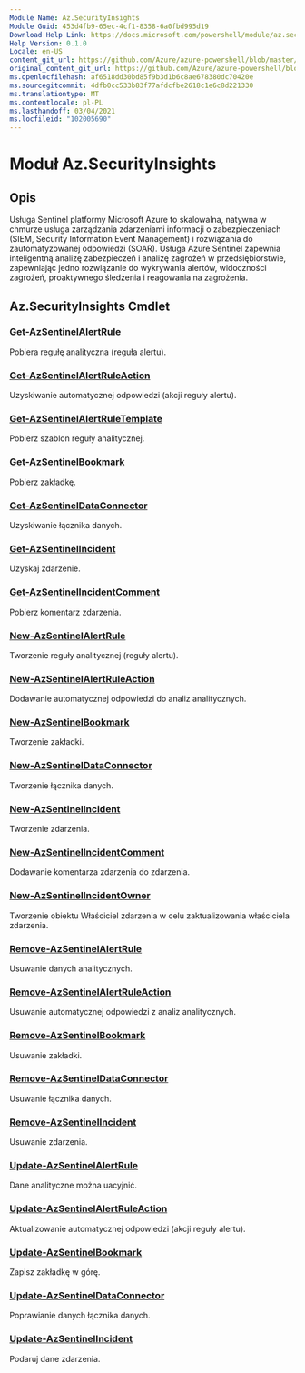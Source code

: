 ```yaml
---
Module Name: Az.SecurityInsights
Module Guid: 453d4fb9-65ec-4cf1-8358-6a0fbd995d19
Download Help Link: https://docs.microsoft.com/powershell/module/az.securityinsights
Help Version: 0.1.0
Locale: en-US
content_git_url: https://github.com/Azure/azure-powershell/blob/master/src/SecurityInsights/SecurityInsights/help/Az.SecurityInsights.md
original_content_git_url: https://github.com/Azure/azure-powershell/blob/master/src/SecurityInsights/SecurityInsights/help/Az.SecurityInsights.md
ms.openlocfilehash: af6518dd30bd85f9b3d1b6c8ae678380dc70420e
ms.sourcegitcommit: 4dfb0cc533b83f77afdcfbe2618c1e6c8d221330
ms.translationtype: MT
ms.contentlocale: pl-PL
ms.lasthandoff: 03/04/2021
ms.locfileid: "102005690"
---
```

# Moduł Az.SecurityInsights
## Opis
Usługa Sentinel platformy Microsoft Azure to skalowalna, natywna w chmurze usługa zarządzania zdarzeniami informacji o zabezpieczeniach (SIEM, Security Information Event Management) i rozwiązania do zautomatyzowanej odpowiedzi (SOAR). Usługa Azure Sentinel zapewnia inteligentną analizę zabezpieczeń i analizę zagrożeń w przedsiębiorstwie, zapewniając jedno rozwiązanie do wykrywania alertów, widoczności zagrożeń, proaktywnego śledzenia i reagowania na zagrożenia.

## Az.SecurityInsights Cmdlet
### [Get-AzSentinelAlertRule](Get-AzSentinelAlertRule.md)
Pobiera regułę analityczna (reguła alertu).

### [Get-AzSentinelAlertRuleAction](Get-AzSentinelAlertRuleAction.md)
Uzyskiwanie automatycznej odpowiedzi (akcji reguły alertu).

### [Get-AzSentinelAlertRuleTemplate](Get-AzSentinelAlertRuleTemplate.md)
Pobierz szablon reguły analitycznej.

### [Get-AzSentinelBookmark](Get-AzSentinelBookmark.md)
Pobierz zakładkę.

### [Get-AzSentinelDataConnector](Get-AzSentinelDataConnector.md)
Uzyskiwanie łącznika danych.

### [Get-AzSentinelIncident](Get-AzSentinelIncident.md)
Uzyskaj zdarzenie.

### [Get-AzSentinelIncidentComment](Get-AzSentinelIncidentComment.md)
Pobierz komentarz zdarzenia.

### [New-AzSentinelAlertRule](New-AzSentinelAlertRule.md)
Tworzenie reguły analitycznej (reguły alertu).

### [New-AzSentinelAlertRuleAction](New-AzSentinelAlertRuleAction.md)
Dodawanie automatycznej odpowiedzi do analiz analitycznych.

### [New-AzSentinelBookmark](New-AzSentinelBookmark.md)
Tworzenie zakładki.

### [New-AzSentinelDataConnector](New-AzSentinelDataConnector.md)
Tworzenie łącznika danych.

### [New-AzSentinelIncident](New-AzSentinelIncident.md)
Tworzenie zdarzenia.

### [New-AzSentinelIncidentComment](New-AzSentinelIncidentComment.md)
Dodawanie komentarza zdarzenia do zdarzenia.

### [New-AzSentinelIncidentOwner](New-AzSentinelIncidentOwner.md)
Tworzenie obiektu Właściciel zdarzenia w celu zaktualizowania właściciela zdarzenia.

### [Remove-AzSentinelAlertRule](Remove-AzSentinelAlertRule.md)
Usuwanie danych analitycznych.

### [Remove-AzSentinelAlertRuleAction](Remove-AzSentinelAlertRuleAction.md)
Usuwanie automatycznej odpowiedzi z analiz analitycznych.

### [Remove-AzSentinelBookmark](Remove-AzSentinelBookmark.md)
Usuwanie zakładki.

### [Remove-AzSentinelDataConnector](Remove-AzSentinelDataConnector.md)
Usuwanie łącznika danych.

### [Remove-AzSentinelIncident](Remove-AzSentinelIncident.md)
Usuwanie zdarzenia.

### [Update-AzSentinelAlertRule](Update-AzSentinelAlertRule.md)
Dane analityczne można uacyjnić.

### [Update-AzSentinelAlertRuleAction](Update-AzSentinelAlertRuleAction.md)
Aktualizowanie automatycznej odpowiedzi (akcji reguły alertu).

### [Update-AzSentinelBookmark](Update-AzSentinelBookmark.md)
Zapisz zakładkę w górę.

### [Update-AzSentinelDataConnector](Update-AzSentinelDataConnector.md)
Poprawianie danych łącznika danych.

### [Update-AzSentinelIncident](Update-AzSentinelIncident.md)
Podaruj dane zdarzenia.
